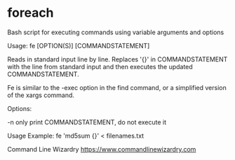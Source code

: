# foreach
Bash script for executing commands using variable arguments and options

Usage: fe [OPTION(S)] [COMMANDSTATEMENT]

Reads in standard input line by line. Replaces '{}' in
COMMANDSTATEMENT with the line from standard input and then
executes the updated COMMANDSTATEMENT.

Fe is similar to the -exec option in the find command, or a
simplified version of the xargs command.

Options:

  -n       only print COMMANDSTATEMENT, do not execute it

Usage Example:
fe 'md5sum {}' < filenames.txt

Command Line Wizardry
https://www.commandlinewizardry.com
